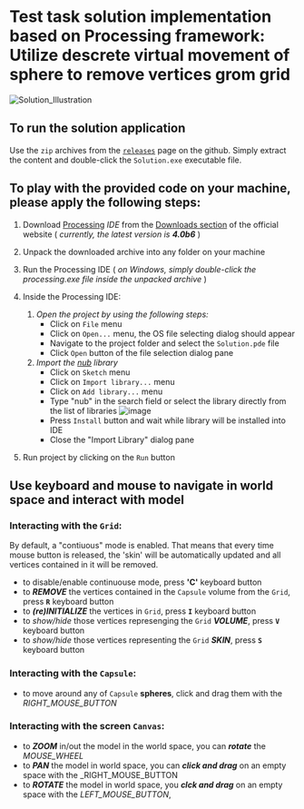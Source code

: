 # Test task solution implementation based on Processing framework: Utilize descrete virtual movement of sphere to remove vertices grom grid

![Solution_Illustration](https://user-images.githubusercontent.com/24988714/154112795-ebc2f38f-fbc0-4c0d-8611-8f72f0c16f66.gif)


## To run the solution application

Use the `zip` archives from the [`releases`](https://github.com/ivanshuba/mw-spherical-vertex-extractor/releases/tag/0.0.1) page on the github. Simply extract the content and double-click the `Solution.exe` executable file.

## To play with the provided code on your machine, please apply the following steps:

1. Download [Processing](https://processing.org/) *IDE* from the [Downloads section](https://processing.org/download) of the official website ( _currently, the latest version is_ __*4.0b6*__ )
2. Unpack the downloaded archive into any folder on your machine
3. Run the Processing IDE ( _on Windows, simply double-click the processing.exe file inside the unpacked archive_ )
4. Inside the Processing IDE:
    1. _Open the project by using the following steps:_
        - Click on `File` menu
        - Click on `Open...` menu, the OS file selecting dialog should appear
        - Navigate to the project folder and select the `Solution.pde` file
        - Click `Open` button of the file selection dialog pane
    2. _Import the [nub](https://github.com/VisualComputing/nub) library_
        - Click on `Sketch` menu
        - Click on `Import library...` menu
        - Click on `Add library...` menu
        - Type "nub" in the search field or select the library directly from the list of libraries
              ![image](https://user-images.githubusercontent.com/24988714/154087981-dd89df7f-ccb4-4f2b-a4dd-a18ef59acd74.png)
        - Press `Install` button and wait while library will be installed into IDE
        - Close the "Import Library" dialog pane

5. Run project by clicking on the `Run` button

## Use keyboard and mouse to navigate in world space and interact with model

### Interacting with the `Grid`:
By default, a "contiuous" mode is enabled. That means that every time mouse button is released, the 'skin' will be automatically updated and all vertices contained in it will be removed. 

- to disable/enable continuouse mode, press **'C'** keyboard button
- to __*REMOVE*__ the vertices contained in the `Capsule` volume from the `Grid`, press **`R`** keyboard button
- to __*(re)INITIALIZE*__ the vertices in `Grid`, press **`I`** keyboard button
- to _show/hide_ those vertices represenging the `Grid` __*VOLUME*__, press **`V`** keyboard button
- to _show/hide_ those vertices representing the `Grid` __*SKIN*__, press **`S`** keyboard button

### Interacting with the `Capsule`:
- to move around any of `Capsule` **spheres**, click and drag them with the _RIGHT_MOUSE_BUTTON_

### Interacting with the screen `Canvas`:
- to __*ZOOM*__ in/out the model in the world space, you can ___rotate___ the _MOUSE_WHEEL_
- to  __*PAN*__ the model in world space, you can ___click and drag___ on an empty space with the _RIGHT_MOUSE_BUTTON
- to __*ROTATE*__ the model in world space, you ___clck and drag___ on an empty space with the _LEFT_MOUSE_BUTTON_, 